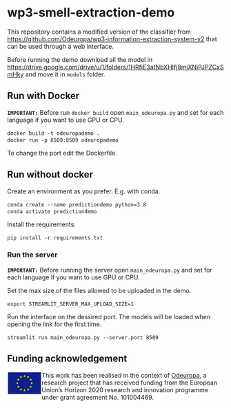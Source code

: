 # wp3-smell-extraction-demo

This repository contains a modified version of the classifier from https://github.com/Odeuropa/wp3-information-extraction-system-v2 that can be used through a web interface.

Before running the demo download all the model in https://drive.google.com/drive/u/1/folders/1HRfiE3atNbXHIfj8mjXNiPJPZCxSmHky and move it in `models` folder.


## Run with Docker
__`IMPORTANT:`__ Before run `docker build` open `main_odeuropa.py` and set for each language if you want to use GPU or CPU.


```
docker build -t odeuropademo .
docker run -p 8509:8509 odeuropademo
```
To change the port edit the Dockerfile.

## Run without docker
Create an environment as you prefer. E.g. with conda.

```
conda create --name predictiondemo python=3.8
conda activate predictiondemo
```

Install the requirements:
```
pip install -r requirements.txt
```

### Run the server
__`IMPORTANT:`__ Before running the server open `main_odeuropa.py` and set for each language if you want to use GPU or CPU.

Set the max size of the files allowed to be uploaded in the demo.
```
export STREAMLIT_SERVER_MAX_UPLOAD_SIZE=1
```

Run the interface on the dessired port. The models will be loaded when opening the link for the first time.
```
streamlit run main_odeuropa.py --server.port 8509
```



## Funding acknowledgement

<img src="https://github.com/Odeuropa/.github/raw/main/profile/eu-logo.png" width="80" height="54" align="left" alt="EU logo" />

This work has been realised in the context of [Odeuropa](https://odeuropa.eu/), a research project that has received funding from the European Union’s Horizon 2020 research and innovation programme under grant agreement No. 101004469.

